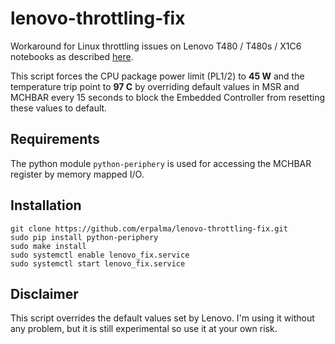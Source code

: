 # lenovo-throttling-fix
Workaround for Linux throttling issues on Lenovo T480 / T480s / X1C6 notebooks as described [here](https://www.reddit.com/r/thinkpad/comments/870u0a/t480s_linux_throttling_bug/).

This script forces the CPU package power limit (PL1/2) to **45 W** and the temperature trip point to **97 C** by overriding default values in MSR and MCHBAR every 15 seconds to block the Embedded Controller from resetting these values to default.

## Requirements
The python module `python-periphery` is used for accessing the MCHBAR register by memory mapped I/O. 

## Installation
```
git clone https://github.com/erpalma/lenovo-throttling-fix.git
sudo pip install python-periphery
sudo make install
sudo systemctl enable lenovo_fix.service
sudo systemctl start lenovo_fix.service
```

## Disclaimer
This script overrides the default values set by Lenovo. I'm using it without any problem, but it is still experimental so use it at your own risk.
